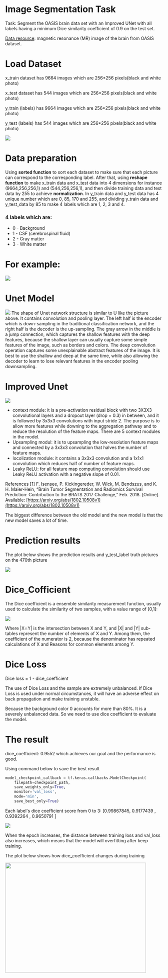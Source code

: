 # Image Segmentation Task
Task: Segment the OASIS brain data set with an Improved UNet with all labels having a minimum Dice
similarity coefficient of 0.9 on the test set.

[Data resource](https://cloudstor.aarnet.edu.au/plus/s/n5aZ4XX1WBKp6HZ): magnetic resonance (MR) image of the brain from OASIS dataset.

# Load Dataset
x_train dataset has 9664 images which are 256*256 pixels(black and white photo)

x_test dataset has 544 images which are 256*256 pixels(black and white photo)

y_train (labels) has 9664 images which are 256*256 pixels(black and white photo)

y_test (labels) has 544 images which are 256*256 pixels(black and white photo)

![](images/example.png)

# Data preparation

 Using **sorted function** to sort each dataset to make sure that each picture can correspond to the corresponding label. After that, using **reshape function** to make x_train data and x_test data into 4 dimensions for instance (9664,256,256,1) and (544,256,256,1), and then divide training data and test data by 255 to achieve **normalization**. In y_train data and y_test data has 4 unique number which are 0, 85, 170 and 255, and dividing y_train data and y_test_data by 85 to make 4 labels which are 1, 2, 3 and 4.


### 4 labels which are:
* 0 - Background
* 1 - CSF (cerebrospinal fluid)
* 2 - Gray matter
* 3 - White matter

# For example:
![](images/labels.png)

# Unet Model
![](images/UNET.jpg)
The shape of Unet network structure is similar to U like the picture above. It contains convolution and pooling layer. The left half is the encoder which is down-sampling in the traditional classification network, and the right half is the decoder is the up-sampling. The gray arrow in the middle is a jump connection, which captures the shallow features with the deep features, because the shallow layer can usually capture some simple features of the image, such as borders and colors. The deep convolution operation captures some unexplainable abstract features of the image. It is best to use the shallow and deep at the same time, while also allowing the decoder to learn to lose relevant features in the encoder pooling downsampling.

# Improved Unet
![](images/unet.png)
* context module: it is a pre-activation residual block with two 3X3X3 convolutional layers and a dropout layer (drop = 0.3) in between, and it is followed by 3x3x3 convolutions with input stride 2. The purpose is to allow more features while downing to the aggregation pathway and to reduce the
resolution of the feature maps. There are 5 context modules in the model.
* Upsampling modul: it is to upsampling the low-resolution feature maps and connected by a 3x3x3 convolution that halves the number of feature
maps.
*  locolization module: it contains a 3x3x3 convolution and a 1x1x1 convolution which reduces half of number of feature maps.
* Leaky ReLU: for all feature map computing convolution should use Leaky ReLU activation with a negative slope of 0.01.

References
[1] F. Isensee, P. Kickingereder, W. Wick, M. Bendszus, and K. H. Maier-Hein, “Brain Tumor Segmentation and
Radiomics Survival Prediction: Contribution to the BRATS 2017 Challenge,” Feb. 2018. [Online]. Available:
[https://arxiv.org/abs/1802.10508v1](https://arxiv.org/abs/1802.10508v1)

The biggest difference between the old model and the new model is that the new model saves a lot of time.


# Prediction results
The plot below shows the prediction results and y_test_label truth pictures on the 470th picture

![](images/prediction.png)

# Dice_Cofficient
The Dice coefficient is a ensemble similarity measurement function, usually used to calculate the similarity of two samples, with a value range of [0,1]:

![](images/dice.png)

Where |X∩Y| is the intersection between X and Y, and |X| and |Y| sub-tables represent the number of elements of X and Y. Among them, the coefficient of the numerator is 2, because the denominator has repeated calculations of X and Reasons for common elements among Y.
# Dice Loss
Dice loss = 1 - dice_coefficient

The use of Dice Loss and the sample are extremely unbalanced. If Dice Loss is used under normal circumstances, it will have an adverse effect on back propagation and make training unstable.

Because the background color 0 accounts for more than 80%. It is a severely unbalanced data. So we need to use dice coefficient to evaluate the model.

# The result

dice_coefficient: 0.9552 which achieves our goal and the performance is good.

Using command below to save the best result
```python
model_checkpoint_callback = tf.keras.callbacks.ModelCheckpoint(
    filepath=checkpoint_path,
    save_weights_only=True,
    monitor='val_loss',
    mode='min',
    save_best_only=True)
```

Each label's dice coefficient score from 0 to 3:
[0.99867845, 0.9177439 , 0.9392264 , 0.9650791 ]

![](images/validation_loss.png)

When the epoch increases, the distance between training loss and val_loss also increases, which means that the model will overfitting after keep training.

The plot below shows how dice_coefficient changes during training

<img src="https://github.com/ShengChih-Lin/PatternFlow/blob/topic-recognition/recognition/45427804/images/Dice_coeff.png" width="450" height="350" />


